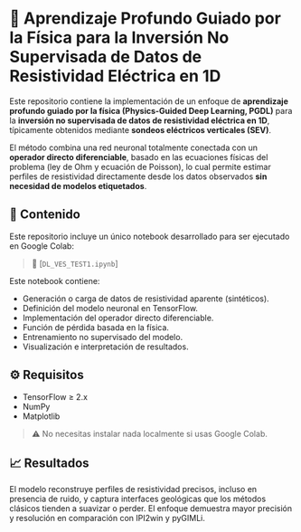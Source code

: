 # 📂 Aprendizaje Profundo Guiado por la Física para la Inversión No Supervisada de Datos de Resistividad Eléctrica en 1D

Este repositorio contiene la implementación de un enfoque de **aprendizaje profundo guiado por la física (Physics-Guided Deep Learning, PGDL)** para la **inversión no supervisada de datos de resistividad eléctrica en 1D**, típicamente obtenidos mediante **sondeos eléctricos verticales (SEV)**.

El método combina una red neuronal totalmente conectada con un **operador directo diferenciable**, basado en las ecuaciones físicas del problema (ley de Ohm y ecuación de Poisson), lo cual permite estimar perfiles de resistividad directamente desde los datos observados **sin necesidad de modelos etiquetados**.

## 📒 Contenido

Este repositorio incluye un único notebook desarrollado para ser ejecutado en Google Colab:

> 📘 [`DL_VES_TEST1.ipynb`]

Este notebook contiene:

- Generación o carga de datos de resistividad aparente (sintéticos).
- Definición del modelo neuronal en TensorFlow.
- Implementación del operador directo diferenciable.
- Función de pérdida basada en la física.
- Entrenamiento no supervisado del modelo.
- Visualización e interpretación de resultados.

## ⚙️ Requisitos

- TensorFlow ≥ 2.x  
- NumPy  
- Matplotlib  

> ⚠️ No necesitas instalar nada localmente si usas Google Colab.

## 📈 Resultados

El modelo reconstruye perfiles de resistividad precisos, incluso en presencia de ruido, y captura interfaces geológicas que los métodos clásicos tienden a suavizar o perder. El enfoque demuestra mayor precisión y resolución en comparación con IPI2win y pyGIMLi.

